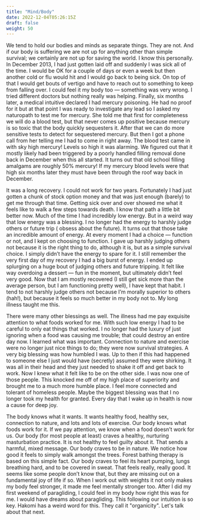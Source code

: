```yaml
---
title: "Mind/Body"
date: 2022-12-04T05:26:15Z
draft: false
weight: 50
---
```

We tend to hold our bodies and minds as separate things. They are not. And if our body is suffering we are not up for anything other than simple survival; we certainly are not up for saving the world. I know this personally. In December 2013, I had just gotten laid off and suddenly I was sick all of the time. I would be OK for a couple of days or even a week but then another cold or flu would hit and I would go back to being sick. On top of that I would get bouts of vertigo and have to reach out to something to keep from falling over. I could feel it my body too — something was very wrong. I tried different doctors but nothing really was helping. Finally, six months later, a medical intuitive declared I had mercury poisoning. He had no proof for it but at that point I was ready to investigate any lead so I asked my naturopath to test me for mercury. She told me that first for completeness we will do a blood test, but that never comes up positive because mercury is so toxic that the body quickly sequesters it. After that we can do more sensitive tests to detect for sequestered mercury. But then I got a phone call from her telling me I had to come in right away. The blood test came in with sky high mercury! Levels so high it was alarming. We figured out that it mostly likely had been triggered by a poorly handled filling removal done back in December when this all started. It turns out that old school filling amalgams are roughly 50% mercury! If my mercury blood levels were that high six months later they must have been through the roof way back in December. 

It was a long recovery. I could not work for two years. Fortunately I had just gotten a chunk of stock option money and that was just enough (barely) to get me through that time. Getting sick over and over showed me what it feels like to walk a few steps towards death. I know that path a little bit better now. Much of the time I had incredibly low energy. But in a weird way that low energy was a blessing. I no longer had the energy to harshly judge others or future trip ( obsess about the future). It turns out that those take an incredible amount of energy. At every moment I had a choice —  function or not, and I kept on choosing to function. I gave up harshly judging others not because it is the right thing to do, although it is, but as a simple survival choice. I simply didn’t have the energy to spare for it. I still remember the very first day of my recovery I had a big burst of energy. I ended up splurging on a huge bout of judging others and future tripping. It felt like way overdoing a dessert — fun in the moment, but ultimately didn’t feel very good. Now that I am mostly recovered (I still get sick more than the average person, but I am functioning pretty well), I have kept that habit. I tend to not harshly judge others not because I’m morally superior to others (hah!), but because it feels so much better in my body not to. My long illness taught me this.

There were many other blessings as well. The illness had me pay exquisite attention to what foods worked for me. With such low energy I had to be careful to only eat things that worked. I no longer had the luxury of just ignoring when a food was causing me trouble; that could destroy an entire day now. I learned what was important. Connection to nature and exercise were no longer just nice things to do; they were now survival strategies. A very big blessing was how humbled I was. Up to then if this had happened to someone else I just would have (secretly) assumed they were shirking. It was all in their head and they just needed to shake it off and get back to work. Now I knew what it felt like to be on the other side.  I was now one of those people. This knocked me off of my high place of superiority and brought me to a much more humble place. I feel more connected and tolerant of homeless people. Maybe the biggest blessing was that I no longer took my health for granted. Every day that I wake up in health is now a cause for deep joy.

The body knows what it wants. It wants healthy food, healthy sex, connection to nature, and lots and lots of exercise. Our body knows what foods work for it. If we pay attention, we know when a food doesn’t work for us. Our body (for most people at least) craves a healthy, nurturing masturbation practice. It is not healthy to feel guilty about it. That sends a harmful, mixed message. Our body craves to be in nature. We notice how good it feels to simply walk amongst the trees. Forest bathing therapy is based on this simple fact. Our body craves to feel its heart pumping, lungs breathing hard, and to be covered in sweat. That feels really, really good. It seems like some people don’t know that, but they are missing out on a fundamental joy of life if so. When I work out with weights it not only makes my body feel stronger, it made me feel mentally stronger too. After I did my first weekend of paragliding, I could feel in my body how right this was for me. I would have dreams about paragliding. This following our intuition is so key. Hakomi has a weird word for this. They call it "organicity". Let's talk about that next.



